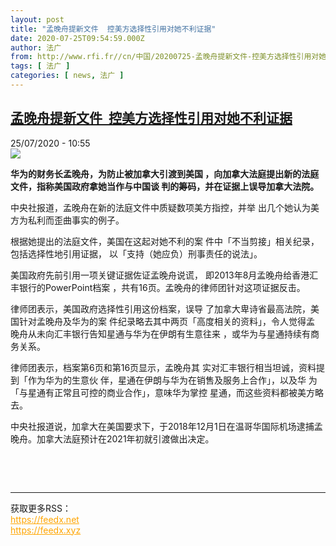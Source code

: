 ```yaml
---
layout: post
title: "孟晚舟提新文件  控美方选择性引用对她不利证据"
date: 2020-07-25T09:54:59.000Z
author: 法广
from: http://www.rfi.fr//cn/中国/20200725-孟晚舟提新文件-控美方选择性引用对她不利证据
tags: [ 法广 ]
categories: [ news, 法广 ]
---
```

<!--1595670899000-->
[孟晚舟提新文件  控美方选择性引用对她不利证据](http://www.rfi.fr//cn/%E4%B8%AD%E5%9B%BD/20200725-%E5%AD%9F%E6%99%9A%E8%88%9F%E6%8F%90%E6%96%B0%E6%96%87%E4%BB%B6-%E6%8E%A7%E7%BE%8E%E6%96%B9%E9%80%89%E6%8B%A9%E6%80%A7%E5%BC%95%E7%94%A8%E5%AF%B9%E5%A5%B9%E4%B8%8D%E5%88%A9%E8%AF%81%E6%8D%AE)
------

<div>
<div>25/07/2020 - 10:55</div><img src="https://s.rfi.fr/media/display/3d668bbe-132c-11ea-a7a6-005056a99247/w:310/p:16x9/2018-12-10t210813z_1627944067_rc11fdff3c00_rtrmadp_3_usa-china-huawei.jpg"><p><strong>华为的财务长孟晚舟，为防止被加拿大引渡到美国 ，向加拿大法庭提出新的法庭文件，指称美国政府拿她当作与中国谈 判的筹码，并在证据上误导加拿大法院。</strong></p><div class="t-content__body u-clearfix"><div class="m-interstitial"></div><p>中央社报道，孟晚舟在新的法庭文件中质疑数项美方指控，并举 出几个她认为美方为私利而歪曲事实的例子。     </p><p>根据她提出的法庭文件，美国在这起对她不利的案 件中「不当剪接」相关纪录，包括选择性地引用证据， 以「支持（她应负）刑事责任的说法」。     </p><p>美国政府先前引用一项关键证据佐证孟晚舟说谎， 即2013年8月孟晚舟给香港汇丰银行的PowerPoint档案 ，共有16页。孟晚舟的律师团针对这项证据反击。     </p><p>律师团表示，美国政府选择性引用这份档案，误导 了加拿大卑诗省最高法院，美国针对孟晚舟及华为的案 件纪录略去其中两页「高度相关的资料」，令人觉得孟 晚舟从未向汇丰银行告知星通与华为在伊朗有生意往来 ，或华为与星通持续有商务关系。    </p><p>律师团表示，档案第6页和第16页显示，孟晚舟其 实对汇丰银行相当坦诚，资料提到「作为华为的生意伙 伴，星通在伊朗与华为在销售及服务上合作」，以及华 为「与星通有正常且可控的商业合作」，意味华为掌控 星通，而这些资料都被美方略去。</p><p>中央社报道说，加拿大在美国要求下，于2018年12月1日在温哥华国际机场逮捕孟晚舟。加拿大法庭预计在2021年初就引渡做出决定。</p><p> </p><div class="o-self-promo o-self-promo--nl o-self-promo--hidden" data-selfpromo-newsletter></div><div class="o-self-promo o-self-promo--app o-self-promo--hidden" data-selfpromo-app></div></div><br><hr><div>获取更多RSS：<br><a href="https://feedx.net" style="color:orange" target="_blank">https://feedx.net</a> <br><a href="https://feedx.xyz" style="color:orange" target="_blank">https://feedx.xyz</a><br></div>
</div>
